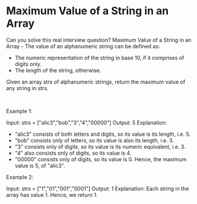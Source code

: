# Maximum Value of a String in an Array

Can you solve this real interview question? Maximum Value of a String in an Array - The value of an alphanumeric string can be defined as:

 * The numeric representation of the string in base 10, if it comprises of digits only.
 * The length of the string, otherwise.

Given an array strs of alphanumeric strings, return the maximum value of any string in strs.

 

Example 1:


Input: strs = ["alic3","bob","3","4","00000"]
Output: 5
Explanation: 
- "alic3" consists of both letters and digits, so its value is its length, i.e. 5.
- "bob" consists only of letters, so its value is also its length, i.e. 3.
- "3" consists only of digits, so its value is its numeric equivalent, i.e. 3.
- "4" also consists only of digits, so its value is 4.
- "00000" consists only of digits, so its value is 0.
Hence, the maximum value is 5, of "alic3".


Example 2:


Input: strs = ["1","01","001","0001"]
Output: 1
Explanation: 
Each string in the array has value 1. Hence, we return 1.